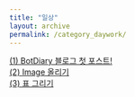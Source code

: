 ```yaml
---
title: "일상"
layout: archive
permalink: /category_daywork/
---
```

[(1) BotDiary 블로그 첫 포스트!](/daywork/first/)  
[(2) Image 올리기](/daywork/image_upload/)  
[(3) 표 그리기](/daywork/table/)
